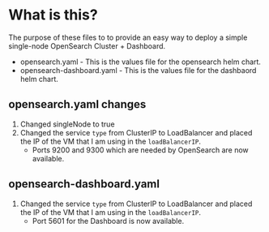 # What is this?

The purpose of these files to to provide an easy way to deploy a simple single-node OpenSearch Cluster + Dashboard.

* opensearch.yaml - This is the values file for the opensearch helm chart.
* opensearch-dashboard.yaml - This is the values file for the dashbaord helm chart.

## opensearch.yaml changes
1. Changed singleNode to true
2. Changed the service `type` from ClusterIP to LoadBalancer and placed the IP of the VM that I am using in the `loadBalancerIP`.
    - Ports 9200 and 9300 which are needed by OpenSearch are now available.

## opensearch-dashboard.yaml
1. Changed the service `type` from ClusterIP to LoadBalancer and placed the IP of the VM that I am using in the `loadBalancerIP`.
    - Port 5601 for the Dashboard is now available.